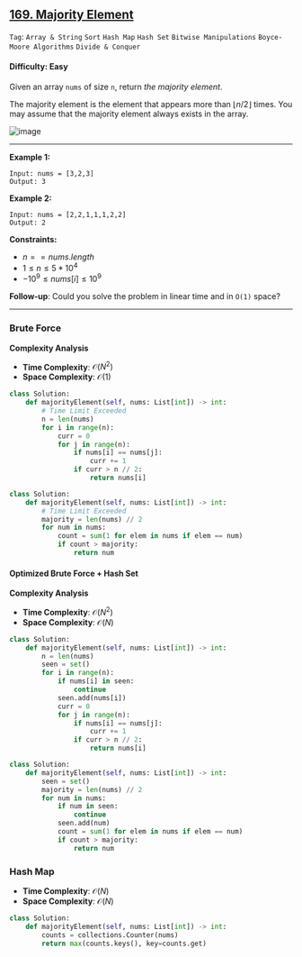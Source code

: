 ## [169. Majority Element](https://leetcode.com/problems/majority-element)

```Tag```: ```Array & String``` ```Sort``` ```Hash Map``` ```Hash Set``` ```Bitwise Manipulations``` ```Boyce-Moore Algorithms``` ```Divide & Conquer```

#### Difficulty: Easy

Given an array ```nums``` of size ```n```, return _the majority element_.

The majority element is the element that appears more than $⌊n / 2⌋$ times. You may assume that the majority element always exists in the array.

![image](https://github.com/quananhle/Python/assets/35042430/7ef0e83b-382a-42bf-9fa2-abea216a5684)

---

__Example 1:__
```
Input: nums = [3,2,3]
Output: 3
```

__Example 2:__
```
Input: nums = [2,2,1,1,1,2,2]
Output: 2
```

__Constraints:__

- $n == nums.length$
- $1 \le n \le 5 * 10^4$
- $-10^9 \le nums[i] \le 10^9$


__Follow-up__: Could you solve the problem in linear time and in ```O(1)``` space?

---

### Brute Force

__Complexity Analysis__

- __Time Complexity__: $\mathcal{O}(N^2)$
- __Space Complexity__: $\mathcal{O}(1)$

```Python
class Solution:
    def majorityElement(self, nums: List[int]) -> int:
        # Time Limit Exceeded
        n = len(nums)
        for i in range(n):
            curr = 0
            for j in range(n):
                if nums[i] == nums[j]:
                    curr += 1
                if curr > n // 2:
                    return nums[i]
```

```Python
class Solution:
    def majorityElement(self, nums: List[int]) -> int:
        # Time Limit Exceeded
        majority = len(nums) // 2
        for num in nums:
            count = sum(1 for elem in nums if elem == num)
            if count > majority:
                return num
```

#### Optimized Brute Force + Hash Set

__Complexity Analysis__

- __Time Complexity__: $\mathcal{O}(N^2)$
- __Space Complexity__: $\mathcal{O}(N)$

```Python
class Solution:
    def majorityElement(self, nums: List[int]) -> int:
        n = len(nums)
        seen = set()
        for i in range(n):
            if nums[i] in seen:
                continue
            seen.add(nums[i])
            curr = 0
            for j in range(n):
                if nums[i] == nums[j]:
                    curr += 1
                if curr > n // 2:
                    return nums[i]
```

```Python
class Solution:
    def majorityElement(self, nums: List[int]) -> int:
        seen = set()
        majority = len(nums) // 2
        for num in nums:
            if num in seen:
                continue
            seen.add(num)
            count = sum(1 for elem in nums if elem == num)
            if count > majority:
                return num
```

### Hash Map

- __Time Complexity__: $\mathcal{O}(N)$
- __Space Complexity__: $\mathcal{O}(N)$

```Python
class Solution:
    def majorityElement(self, nums: List[int]) -> int:
        counts = collections.Counter(nums)
        return max(counts.keys(), key=counts.get)
```
